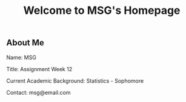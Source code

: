 <!DOCTYPE html>
<html lang="en">
<head>
  <meta charset="UTF-8">
  <meta name="viewport" content="width=device-width, initial-scale=1.0">
  <title>MSG - Assignment Week 12</title>
</head>
<body>
  <header>
    <h1>Welcome to MSG's Homepage</h1>
  </header>
  
  <main>
    <section>
      <h2>About Me</h2>
      <p>Name: MSG</p>
      <p>Title: Assignment Week 12</p>
      <p>Current Academic Background: Statistics - Sophomore</p>
    </section>
  </main>

  <footer>
    <p>Contact: msg@email.com</p>
  </footer>
</body>
</html>
